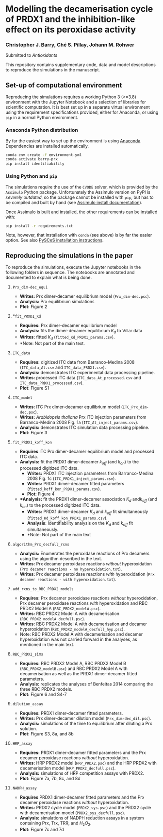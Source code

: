 # Modelling the decamerisation cycle of PRDX1 and the inhibition-like effect on its peroxidase activity

### Christopher J. Barry, Ché S. Pillay, Johann M. Rohwer

Submitted to _Antioxidants_

This repository contains supplementary code, data and model descriptions to
reproduce the simulations in the manuscript.

## Set-up of computational environment

Reproducing the simulations requires a working Python 3 (>=3.8) environment 
with the Jupyter Notebook and a selection of libraries for scientific computation.
It is best set up in a separate virtual environment using the requirement
specifications provided, either for Anaconda, or using `pip` in a normal Python environment.

### Anaconda Python distribution

By far the easiest way to set up the environment is using
[Anaconda](https://www.anaconda.com/download). Dependencies are installed automatically.
```bash
conda env create -f environment.yml
conda activate barry-prx
pip install identifiability
```

### Using Python and `pip`

The simulations require the use of the `CVODE` solver, which is provided by the `Assimulo` Python package. 
Unfortunately the Assimulo version on PyPI is *severely outdated*, so the package cannot be installed 
with `pip`, but has to be compiled and built by hand 
(see [Assimulo install documentation](https://jmodelica.org/assimulo/installation.html)).

Once Assimulo is built and installed, the other requirements can be installed with:
```bash
pip install -r requirements.txt
```

Note, however, that installation with `conda` (see above) is by far the easier option. See also 
[PySCeS installation instructions](https://pyscesdocs.readthedocs.io/en/latest/userguide_doc.html#installing-and-configuring).

## Reproducing the simulations in the paper

To reproduce the simulations, execute the Jupyter notebooks in the following 
folders in sequence. The notebooks are annotated and documented to explain
what is being done.
1. `Prx_dim-dec_equi`
    - **Writes:** Prx dimer-decamer equilibrium model (`Prx_dim-dec.psc`).
    - **Analysis:** Prx equilibrium simulations
    - **Plot:**  Figure 2


2. \*`fit_PRXD1_Kd`
    - **Requires:** Prx dimer-decamer equilibrium model
    - **Analysis:** fits the dimer-decamer equilibrium $K_d$ to Villar data.
    - **Writes:** fitted $K_d$ (`fitted_Kd_PRDX1_params.csv`).
    - \*Note: Not part of the main text.


3. `ITC_data`
    - **Requires:** digitized ITC data from Barranco-Medina 2008 (`ITC_data_At.csv` and `ITC_data_PRDX1.csv`).
    - **Analysis:** demonstrates ITC experimental data processing pipeline.
    - **Writes:** processed ITC data (`ITC_data_At_processed.csv` and `ITC_data_PRDX1_processed.csv`).
    - **Plot:** Figure S1


4. `ITC_model`
    - **Writes:** ITC Prx dimer-decamer equilibrium model (`ITC_Prx_dim-dec.psc`).
    - **Writes:** _Arabidopsis thaliana_ Prx ITC injection parameters from Barranco-Medina 2008 Fig. 1a (`ITC_At_inject_params.csv`).
    - **Analysis:** demonstrates ITC simulation data processing pipeline.
    - **Plot:** Figure 3


5. `fit_PRDX1_koff_kon`
    - **Requires** ITC Prx dimer-decamer equilibrium model and processed ITC data.
    - **Analysis:** fit the PRDX1 dimer-decamer $k_{off}$ (and $k_{on}$) to the processed digitized ITC data.
        - **Writes:** PRDX1 ITC injection parameters from Barranco-Medina 2008 Fig. 1c (`ITC_PRDX1_inject_params.csv`).
        - **Writes:** PRDX1 dimer-decamer fitted parameters (`fitted_koff_kon_PRDX1_params.csv`).
        - **Plot:** Figure 4
    - **\*Analysis:** fit the PRDX1 dimer-decamer association $K_{d}$ and$k_{off}$ (and $k_{on}$) to the processed digitized ITC data.
        - **Writes:** PRDX1 dimer-decamer $K_d$ and $k_{off}$ fit simultaneously (`fitted_Kd_koff_kon_PRDX1_params.csv`).
        - **Analysis:** Identifiability analysis on the $K_d$ and $k_{off}$ fit simultaneously.
        - \*Note: Not part of the main text


6. `algorithm_Prx_decfull_rxns`
    - **Analysis:** Enumerates the peroxidase reactions of Prx decamers using the algorithm described in the text.
    - **Writes:** Prx decamer peroxidase reactions _without_ hyperoxidation (`Prx decamer reactions - no hyperoxidation.txt`).
    - **Writes:** Prx decamer peroxidase reactions _with_ hyperoxidation (`Prx decamer reactions - with hyperoxidation.txt`).


7. `add_rxns_to_RBC_PRDX2_models`
    - **Requires:** Prx decamer peroxidase reactions _without_ hyperoxidation, Prx decamer peroxidase reactions _with_ hyperoxidation and RBC PRDX2 Model A (`RBC_PRDX2_modelA.psc`).
    - **Writes:** RBC PRDX2 Model A with decamerisation (`RBC_PRDX2_modelA_decfull.psc`).
    - **Writes:** RBC PRDX2 Model A with decamerisation and decamer hyperoxidation (`RBC_PRDX2_modelA_decfull_hyp.psc`).
    - Note: RBC PRDX2 Model A with decamerisation and decamer hyperoxidation was not carried forward in the analyses, as mentioned in the main text.


8. `RBC_PRDX2_sims`
    - **Requires:** RBC PRDX2 Model A, RBC PRDX2 Model B (`RBC_PRDX2_modelB.psc`) and RBC PRDX2 Model A with decamerisation as well as the PRDX1 dimer-decamer fitted parameters.
    - **Analysis:** replicates the analyses of Benfeitas 2014 comparing the three RBC PRDX2 models.
    - **Plot:** Figure 6 and S4-7


9. `dilution_assay`
    - **Requires:** PRDX1 dimer-decamer fitted parameters.
    - **Writes:** Prx dimer-decamer dilution model (`Prx_dim-dec_dil.psc`).
    - **Analysis:** simulations of the time to equilibrium after diluting a Prx solution.
    - **Plot:** Figure S3, 8a, and 8b


10. `HRP_assay`
    - **Requires:** PRDX1 dimer-decamer fitted parameters and the Prx decamer peroxidase reactions _without_ hyperoxidation.
    - **Writes:** HRP PRDX2 model (`HRP_PRDX2.psc`) and the HRP PRDX2 with decamerisation model (`HRP_PRDX2_decfull.psc`).
    - **Analysis:** simulations of HRP competition assays with PRDX2.
    - **Plot:** Figure 7a, 7b, 8c, and 8d


11. `NADPH_assay`
    - **Requires** PRDX1 dimer-decamer fitted parameters and the Prx decamer peroxidase reactions _without_ hyperoxidation.
    - **Writes:** PRDX2 cycle model (`PRDX2_sys.psc`) and the PRDX2 cycle with decamerisation model (`PRDX2_sys_decfull.psc`).
    - **Analysis:** simulations of  NADPH reduction assays in a system containing Prx, Trx, TRR, and $H_2O_2$.
    - **Plot:** Figure 7c and 7d

